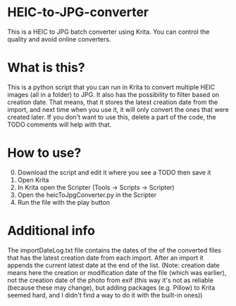 # HEIC-to-JPG-converter
This is a HEIC to JPG batch converter using Krita. You can control the quality and avoid online converters.

# What is this?

This is a python script that you can run in Krita to convert multiple HEIC images (all in a folder) to JPG.
It also has the possibility to filter based on creation date. That means, that it stores the latest creation
date from the import, and next time when you use it, it will only convert the ones that were created later.
If you don't want to use this, delete a part of the code, the TODO comments will help with that.

# How to use?

0. Download the script and edit it where you see a TODO then save it
1. Open Krita
2. In Krita open the Scripter (Tools -> Scripts -> Scripter)
3. Open the heicToJpgConverter.py in the Scripter
4. Run the file with the play button

# Additional info

The importDateLog.txt file contains the dates of the of the converted files that has the latest creation date
from each import. After an import it appends the current latest date at the end of the list.
(Note: creation date means here the creation or modification date of the file (which was earlier),
not the creation date of the photo from exif (this way it's not as reliable (because these may change),
but adding packages (e.g. Pillow) to Krita seemed hard, and I didn't find a way to do it with the built-in ones))
